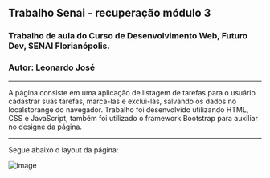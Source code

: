 ## Trabalho Senai - recuperação módulo 3
### Trabalho de aula do Curso de Desenvolvimento Web, Futuro Dev, SENAI Florianópolis.
### Autor: Leonardo José
---

A página consiste em uma aplicação de listagem de tarefas para o usuário cadastrar suas tarefas, marca-las e exclui-las, salvando os dados no localstorange do navegador.
Trabalho foi desenvolvido utilizando HTML, CSS e JavaScript, também foi utilizado o framework
 Bootstrap para auxiliar no designe da página.
 
 ---
 
 Segue abaixo o layout da página:
 
 ![image](https://user-images.githubusercontent.com/42273570/208516427-72b17da9-d3b6-46cd-bd75-77f0f674cdd3.png)
